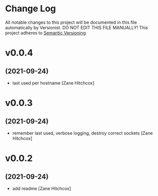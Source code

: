# Change Log

All notable changes to this project will be documented in this file
automatically by Versionist. DO NOT EDIT THIS FILE MANUALLY!
This project adheres to [Semantic Versioning](http://semver.org/).

# v0.0.4
## (2021-09-24)

* last used per hostname [Zane Hitchcox]

# v0.0.3
## (2021-09-24)

* remember last used, verbose logging, destroy correct sockets [Zane Hitchcox]

# v0.0.2
## (2021-09-24)

* add readme [Zane Hitchcox]
